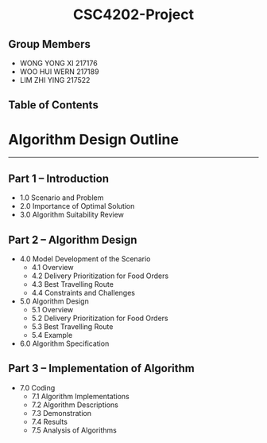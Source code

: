# <h1 align="center">CSC4202-Project</h1>
## Group Members
- WONG YONG XI 217176
- WOO HUI WERN 217189
- LIM ZHI YING 217522

## Table of Contents
<!DOCTYPE html>
<html lang="en">
<head>
  <meta charset="UTF-8">
  <meta name="viewport" content="width=device-width, initial-scale=1.0">
  <title>Algorithm Design Outline</title>
</head>
<body>
  <h1>Algorithm Design Outline</h1>
  <hr>
  <h2>Part 1 – Introduction</h2>
  <ul>
    <li>1.0 Scenario and Problem</li>
    <li>2.0 Importance of Optimal Solution</li>
    <li>3.0 Algorithm Suitability Review</li>
  </ul>
  <h2>Part 2 – Algorithm Design</h2>
  <ul>
    <li>4.0 Model Development of the Scenario
      <ul>
        <li>4.1 Overview</li>
        <li>4.2 Delivery Prioritization for Food Orders</li>
        <li>4.3 Best Travelling Route</li>
        <li>4.4 Constraints and Challenges</li>
      </ul>
    </li>
    <li>5.0 Algorithm Design
      <ul>
        <li>5.1 Overview</li>
        <li>5.2 Delivery Prioritization for Food Orders</li>
        <li>5.3 Best Travelling Route</li>
        <li>5.4 Example</li>
      </ul>
    </li>
    <li>6.0 Algorithm Specification</li>
  </ul>
  <h2>Part 3 – Implementation of Algorithm</h2>
  <ul>
    <li>7.0 Coding
      <ul>
        <li>7.1 Algorithm Implementations</li>
        <li>7.2 Algorithm Descriptions</li>
        <li>7.3 Demonstration</li>
        <li>7.4 Results</li>
        <li>7.5 Analysis of Algorithms</li>
      </ul>
    </li>
</body>
</html>

